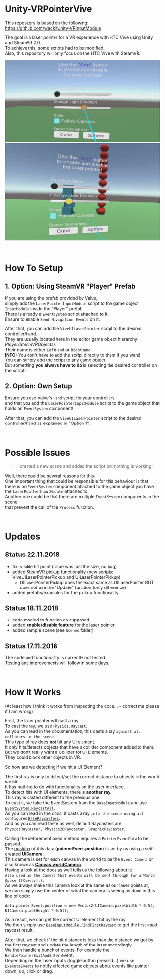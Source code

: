 # Unity-VRPointerVive

This repository is based on the following:  
https://github.com/wacki/Unity-VRInputModule

The goal is a laser pointer for a VR experience with HTC Vive using Unity and SteamVR 2.0.  
To achieve this, some scripts had to be modified.  
Also, this repository will only focus on the HTC Vive with SteamVR.  

![Preview Image 01](Images/Preview_01.jpg)
![Preview Image 02](Images/Preview_02.jpg)


<br/>

# How To Setup

## 1. Option: Using SteamVR "Player" Prefab

If you are using the prefab provided by Valve,  
simply add the `LaserPointerInputModule` script to the game object `InputModule` inside the "Player" prefab.  
There is already a `EventSystem` script attached to it.  
Ensure to enable `Send Navigation Events` on it.  

After that, you can add the `ViveUILaserPointer` script to the desired controller/hand.  
They are usually located here in the editor game object hierarchy: *Player/SteamVRObjects/*.  
Their name is either `LeftHand` or `RightHand`.  
**INFO:** You don't have to add the script directly to them if you want!  
You can simply add the script to any game object.  
But something **you always have to do** is selecting the desired controller on the script!  

## 2. Option: Own Setup

Ensure you use Valve's `Hand` script for your controllers  
and that you add the `LaserPointerInputModule` script to the game object that holds an `EventSystem` component!  

After that, you can add the `ViveUILaserPointer` script to the desired controller/hand as explained in "Option 1".


<br/>

# Possible Issues

> I created a new scene and added the script but nothing is working!

Well, there could be several reasons for this.  
One important thing that could be responsible for this behaviour is that  
there is no `EventSystem` component attached to the game object you have the `LaserPointerInputModule` attached to.  
Another one could be that there are multiple `EventSystem` components in the scene  
that prevent the call of the `Process` function.  


<br/>

# Updates

## Status 22.11.2018

- fix: visible hit point (issue was just the size, no bug)
- added SteamVR pickup functionality (new scripts: ViveUILaserPointerPickup and UILaserPointerPickup)
  - UILaserPointerPickup does the exact same as UILaserPointer BUT does not use the "Update" function (only difference)
- added prefabs/examples for the pickup functionality

## Status 18.11.2018

- code modied to function as supposed.  
- added **enable/disable feature** for the laser pointer  
- added sample scene (see `Scenes` folder) 

## Status 17.11.2018

The code and functionality is currently not tested.  
Testing and improvements will follow in some days.  


<br/>

# How It Works
(At least how I think it works from inspecting the code... - correct me please if I am wrong)

First, the laser pointer will cast a ray.  
To cast the ray, we use `Physics.Raycast`.  
As you can read in the documentation, this casts a ray `against all colliders in the scene`.  
This type of ray does **not** hit any UI element.  
It only hits/detects objects that have a collider component added to them.  
But we don't really want a Collider for UI Elements.  
They could block other objects in VR.  

So how are we detecting if we hit a UI-Element?  

The first ray is only to detect/set the correct distance to objects in the world we hit.  
It has nothing to do with functionality on the user interface.  
To detect hits with UI elements, there is **another ray**.  
This ray is casted different to the previous one.  
To cast it, we take the EventSystem from the `BaseInputModule` and use [`EventSystem.RaycastAll`](https://docs.unity3d.com/ScriptReference/EventSystems.EventSystem.RaycastAll.html).  
As you can read in the docs, it casts a ray `into the scene using all configured` [`BaseRaycasters`](https://docs.unity3d.com/ScriptReference/EventSystems.BaseRaycaster.html).  
And as you can read there as well, default Raycasters are `PhysicsRaycaster, Physics2DRaycaster, GraphicRaycaster`.  

Calling the beforementioned method requires a `PointerEventData` to be passed.  
The [position](https://docs.unity3d.com/ScriptReference/EventSystems.PointerEventData-position.html) of this data (**pointerEvent.position**) is set by us using a self-created **UICamera**.  
This camera is set for each canvas in the world to be the `Event Camera` or also known as [**Canvas.worldCamera**](https://docs.unity3d.com/ScriptReference/Canvas-worldCamera.html).  
Having a look at the docs as well tells us the following about it:  
`Also used as the Camera that events will be sent through for a World Space [[Canvas].).`  
As we always make this camera look at the same as our laser points at,  
we can simply use the center of what the camera is seeing as done in this line of code:  
```
data.pointerEvent.position = new Vector2(UICamera.pixelWidth * 0.5f, UICamera.pixelHeight * 0.5f);
```
As a result, we can get the correct UI element hit by the ray.  
We then simply use [`BaseInputModule.FindFirstRaycast`](https://docs.unity3d.com/ScriptReference/EventSystems.BaseInputModule.FindFirstRaycast.html) to get the first *valid* raycast result.  

After that, we check if the hit distance is less than the distance we got by the first raycast and update the length of the laser accordingly.  
We then handle a bunch of events. For example the `HandlePointerExitAndEnter` event.  
Depending on the laser inputs (toggle button pressed...) we use `ExecuteEvents` to notify affected game objects about events like pointer down, up, click or drag.  
